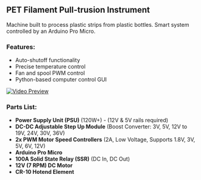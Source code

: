 ## PET Filament Pull-trusion Instrument

Machine built to process plastic strips from plastic bottles. 
Smart system controlled by an Arduino Pro Micro. 

### Features:
- Auto-shutoff functionality
- Precise temperature control
- Fan and spool PWM control
- Python-based computer control GUI

[![Video Preview](https://img.youtube.com/vi/6cM1gNl8eds/0.jpg)](https://www.youtube.com/shorts/6cM1gNl8eds)

### Parts List:
- **Power Supply Unit (PSU)** (120W+) - (12V & 5V rails required)
- **DC-DC Adjustable Step Up Module** (Boost Converter: 3V, 5V, 12V to 19V, 24V, 30V, 36V)
- **2x PWM Motor Speed Controllers** (2A, Low Voltage, Supports 1.8V, 3V, 5V, 6V, 12V)
- **Arduino Pro Micro**
- **100A Solid State Relay (SSR)** (DC In, DC Out)
- **12V (7 RPM) DC Motor**
- **CR-10 Hotend Element**
